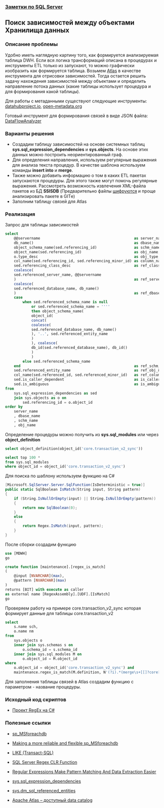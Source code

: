 ### [Заметки по SQL Server](../SQLServer_note.md)  

## Поиск зависимостей между объектами Хранилища данных  

### Описание проблемы  

Удобно иметь наглядную картину того, как формируется анализируемая таблица DWH. Если вся логика трансформаций описана в процедурах и инструменты ETL только из запускают, то можно графически изобразить как формируется таблица. Возьмем [Atlas](https://atlas.apache.org/#/) в качестве инструмента для отрисовки зависимостей.  Тогда остается решить задачу нахождения зависимостей между объектами и определить направление потока данных (какие таблицы использует процедура и для формирования какой таблицы). 

Для работы с метаданными существуют следующие инструменты: [datahubproject.io](https://datahubproject.io/), [open-metadata.org](https://open-metadata.org/)

Готовый инструмент для формирования связей в виде JSON файла: [DataFlowAnalyzer](https://github.com/sqlparser/gsp_demo_java/tree/master/src/main/java/demos/dlineage)

### Варианты решения  

- Создадим таблицу зависимостей на основе системных таблиц **sys.sql_expression_dependencies** и **sys.objects**. На основе этих данных можно построить неориентированный граф.
- Для определения направления, используем регулярные выражения для анализа текста процедур. В качестве шаблона используем команды **insert into** и **merge**.  
- Также можно добавить информацию о том в каких ETL пакетах запускаются процедуры. Для этого также могут помочь регулярные выражения. Рассмотреть возможность извлечения XML-файла пакетов из БД **SSISDB** (Предварительно файлы [шифруются](https://ask.sqlservercentral.com/questions/100651/querying-ssisdb-text-search-in-the-packet-definiti.html#) и проще анализировать пакете в GITе) 
- Заполним таблицу связей для Atlas  

### Реализация  

Запрос для таблицы зависимостей

```sql
select
	@@servername										   as server_name,
	db_name()											   as dbase_name,
	object_schema_name(sed.referencing_id)				   as schm_name,
	object_name(sed.referencing_id)						   as obj_name,
	o.type_desc											   as obj_type,
	col_name(sed.referencing_id, sed.referencing_minor_id) as column_name,
	sed.referencing_class_desc							   as ref_class,
	coalesce(
	sed.referenced_server_name, @@servername
	)													   as ref_server_name,
	coalesce(
	sed.referenced_database_name, db_name()
	)													   as ref_dbase_name,
	case
		when sed.referenced_schema_name is null
			or sed.referenced_schema_name = ''''
			then object_schema_name(
			object_id(
			concat(
			coalesce(
			sed.referenced_database_name, db_name()
			), '..', sed.referenced_entity_name
			)
			), coalesce(
			db_id(sed.referenced_database_name), db_id()
			)
			)
		else sed.referenced_schema_name
	end													   as ref_schm_name,
	sed.referenced_entity_name							   as ref_obj_name,
	col_name(sed.referenced_id, sed.referenced_minor_id)   as ref_column_name,
	sed.is_caller_dependent								   as is_caller_dependent,
	sed.is_ambiguous									   as is_ambiguous
from
	sys.sql_expression_dependencies as sed
	join sys.objects as o on
		sed.referencing_id = o.object_id
order by
	server_name
	, dbase_name
	, schm_name
	, obj_name
```

Определение процедуры можно получить из **sys.sql_modules** или через **object_definition**

```sql
select object_definition(object_id('core.transaction_v2_sync'))

select top 100 *
from sys.sql_modules
where object_id = object_id('core.transaction_v2_sync')
```

Для поиска по шаблону используем функцию на C#

```c#
[Microsoft.SqlServer.Server.SqlFunction(IsDeterministic = true)]
public static SqlBoolean IsMatch(String input, String pattern)
{
	if (String.IsNullOrEmpty(input) || String.IsNullOrEmpty(pattern))
	{
		return new SqlBoolean(0);
	}
	else
	{
		return Regex.IsMatch(input, pattern);
	}
}
```

После сборки создадим функцию 

```sql
use [MDWH]
go

create function [maintenance].[regex_is_match]
(
	@input [NVARCHAR](max),
	@pattern [NVARCHAR](max)
)
returns [BIT] with execute as caller
as external name [RegexAssembly].[UDF].[IsMatch]
go
```

Проверяем работу на примере core.transaction_v2_sync которая формирует данные для таблицы core.transaction_v2

```sql
select
	s.name sch,
	o.name nm
from
	sys.objects o
	inner join sys.schemas s on
		o.schema_id = s.schema_id
	inner join sys.sql_modules M on
		o.object_id = M.object_id
where
	o.object_id = object_id('core.transaction_v2_sync') and
	maintenance.regex_is_match(M.definition, N'(?i).*(merge\s+[[]?core[]]?.[[]?transaction_v2[]]?|insert\s+into\s+[[]?core[]]?.[[]?transaction_v2[]]?).*') = 1
```

Для заполнения таблицы связей в Atlas создадим функцию с параметром - название процедуры. 

### Исходный код скриптов  

- [Проект RegEx на C#](./SqlRegex.7z)

### Полезные ссылки  
- [sp_MSforeachdb](https://www.mssqltips.com/sqlservertip/1414/run-same-command-on-all-sql-server-databases-without-cursors/)  

- [Making a more reliable and flexible sp_MSforeachdb](https://www.mssqltips.com/sqlservertip/2201/making-a-more-reliable-and-flexible-spmsforeachdb/)  

- [LIKE (Transact-SQL)](https://docs.microsoft.com/ru-ru/sql/t-sql/language-elements/like-transact-sql?view=sql-server-ver15)  

- [SQL Server Regex CLR Function](https://www.mssqltips.com/sqlservertip/6529/sql-server-regex-clr-function/)  

- [Regular Expressions Make Pattern Matching And Data Extraction Easier](https://docs.microsoft.com/en-us/archive/msdn-magazine/2007/february/sql-server-regular-expressions-for-efficient-sql-querying)  

- [sys.sql_expression_dependencies](https://docs.microsoft.com/ru-ru/sql/relational-databases/system-catalog-views/sys-sql-expression-dependencies-transact-sql?view=sql-server-ver15)  

- [sys.dm_sql_referenced_entities](https://docs.microsoft.com/ru-ru/sql/relational-databases/system-catalog-views/sys-sql-expression-dependencies-transact-sql?view=sql-server-ver16)

- [Apache Atlas – доступный data catalog](https://habr.com/ru/company/glowbyte/blog/667834/)